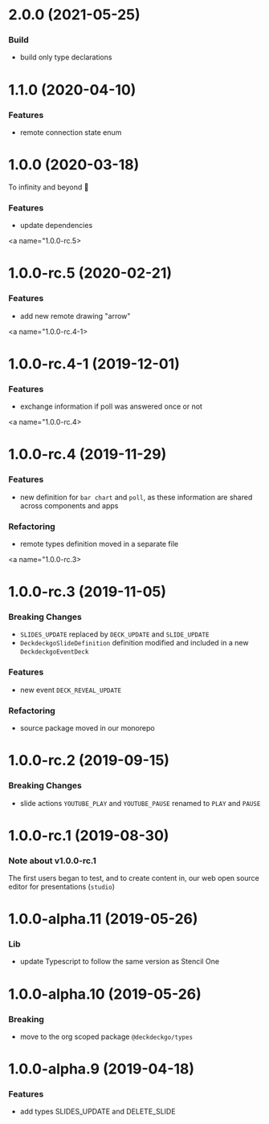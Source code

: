 <a name="2.0.0"></a>

# 2.0.0 (2021-05-25)

### Build

- build only type declarations

<a name="1.1.0"></a>

# 1.1.0 (2020-04-10)

### Features

- remote connection state enum

<a name="1.0.0"></a>

# 1.0.0 (2020-03-18)

To infinity and beyond 🚀

### Features

- update dependencies

<a name="1.0.0-rc.5></a>

# 1.0.0-rc.5 (2020-02-21)

### Features

- add new remote drawing "arrow"

<a name="1.0.0-rc.4-1></a>

# 1.0.0-rc.4-1 (2019-12-01)

### Features

- exchange information if poll was answered once or not

<a name="1.0.0-rc.4></a>

# 1.0.0-rc.4 (2019-11-29)

### Features

- new definition for `bar chart` and `poll`, as these information are shared across components and apps

### Refactoring

- remote types definition moved in a separate file

<a name="1.0.0-rc.3></a>

# 1.0.0-rc.3 (2019-11-05)

### Breaking Changes

- `SLIDES_UPDATE` replaced by `DECK_UPDATE` and `SLIDE_UPDATE`
- `DeckdeckgoSlideDefinition` definition modified and included in a new `DeckdeckgoEventDeck`

### Features

- new event `DECK_REVEAL_UPDATE`

### Refactoring

- source package moved in our monorepo

<a name="1.0.0-rc.2"></a>

# 1.0.0-rc.2 (2019-09-15)

### Breaking Changes

- slide actions `YOUTUBE_PLAY` and `YOUTUBE_PAUSE` renamed to `PLAY` and `PAUSE`

<a name="1.0.0-rc.1"></a>

# 1.0.0-rc.1 (2019-08-30)

### Note about v1.0.0-rc.1

The first users began to test, and to create content in, our web open source editor for presentations (`studio`)

<a name="1.0.0-alpha.11"></a>

# 1.0.0-alpha.11 (2019-05-26)

### Lib

- update Typescript to follow the same version as Stencil One

<a name="1.0.0-alpha.10"></a>

# 1.0.0-alpha.10 (2019-05-26)

### Breaking

- move to the org scoped package `@deckdeckgo/types`

<a name="1.0.0-alpha.9"></a>

# 1.0.0-alpha.9 (2019-04-18)

### Features

- add types SLIDES_UPDATE and DELETE_SLIDE
